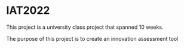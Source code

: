 # IAT2022

This project is a university class project that spanned 10 weeks.

The purpose of this project is to create an innovation assessment tool
